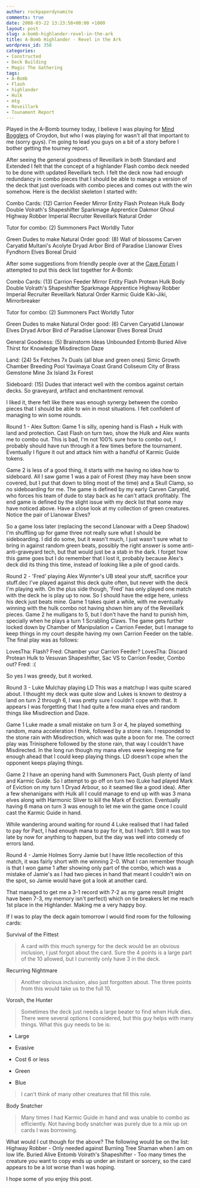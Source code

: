 ```yaml
---
author: rockpaperdynamite
comments: true
date: 2008-03-22 13:23:58+00:00 +1000
layout: post
slug: a-bomb-highlander-revel-in-the-ark
title: A-Bomb Highlander - Revel in the Ark
wordpress_id: 358
categories:
- Constructed
- Deck Building
- Magic The Gathering
tags:
- A-Bomb
- Flash
- highlander
- Hulk
- mtg
- Reveillark
- Tounament Report
---
```


Played in the A-Bomb tourney today, I believe I was playing for [Mind Bogglers](http://www.mindbogglers.com.au/) of Croydon, but who I was playing for wasn't all that important to me (sorry guys). I'm going to lead you guys on a bit of a story before I bother getting the tourney report.

After seeing the general goodness of Reveillark in both Standard and Extended I felt that the concept of a highlander Flash combo deck needed to be done with updated Reveillark tech. I felt the deck now had enough redundancy in combo pieces that I should be able to manage a version of the deck that just overloads with combo pieces and comes out with the win somehow. Here is the decklist skeleton I started with:

Combo Cards: (12)
Carrion Feeder
Mirror Entity
Flash
Protean Hulk
Body Double
Volrath's Shapeshifter
Sparkmage Apprentice
Dakmor Ghoul
Highway Robber
Imperial Recruiter
Reveillark
Natural Order <!-- more -->

Tutor for combo: (2)
Summoners Pact
Worldly Tutor

Green Dudes to make Natural Order good: (8)
Wall of blossoms
Carven Caryatid
Multani's Acolyte
Dryad Arbor
Bird of Paradise
Llanowar Elves
Fyndhorn Elves
Boreal Druid

After some suggestions from friendly people over at the [Cave Forum](http://cavecrew.yourfreebb.com/topic90.html) I attempted to put this deck list together for A-Bomb:

Combo Cards: (13)
Carrion Feeder
Mirror Entity
Flash
Protean Hulk
Body Double
Volrath's Shapeshifter
Sparkmage Apprentice
Highway Robber
Imperial Recruiter
Reveillark
Natural Order
Karmic Guide
Kiki-Jiki, Mirrorbreaker

Tutor for combo: (2)
Summoners Pact
Worldly Tutor

Green Dudes to make Natural Order good: (6)
Carven Caryatid
Llanowar Elves
Dryad Arbor
Bird of Paradise
Llanowar Elves
Boreal Druid

General Goodness: (5)
Brainstorm
Ideas Unbounded
Entomb
Buried Alive
Thirst for Knowledge
Misdirection
Daze

Land: (24)
5x Fetches
7x Duals (all blue and green ones)
Simic Growth Chamber
Breeding Pool
Yavimaya Coast
Grand Coliseum
City of Brass
Gemstone Mine
3x Island
3x Forest

Sideboard: (15)
Dudes that interact well with the combos against certain decks. So graveyard, artifact and enchantment removal.

I liked it, there felt like there was enough synergy between the combo pieces that I should be able to win in most situations. I felt confident of managing to win some rounds.

Round 1 - Alex Sutton:
Game 1 is silly, opening hand is Flash + Hulk with land and protection. Cast Flash on turn two, show the Hulk and Alex wants me to combo out. This is bad, I'm not 100% sure how to combo out, I probably should have run through it a few times before the tournament. Eventually I figure it out and attack him with a handful of Karmic Guide tokens.

Game 2 is less of a good thing, it starts with me having no idea how to sideboard. All I saw game 1 was a pair of Forest (they may have been snow covered, but I put that down to bling most of the time) and a Skull Clamp, so no sideboarding for me. The game is defined by my early Carven Caryatid, who forces his team of dude to stay back as he can't attack profitably. The end game is defined by the slight issue with my deck list that some may have noticed above. Have a close look at my collection of green creatures. Notice the pair of Llanowar Elves?

So a game loss later (replacing the second Llanowar with a Deep Shadow) I'm shuffling up for game three not really sure what I should be sideboarding. I did do some, but it wasn't much, I just wasn't sure what to bring in against random green beats, possibly the right answer is some anti-anti-graveyard tech, but that would just be a stab in the dark. I forget how this game goes but I do remember that I lost it, probably because Alex's deck did its thing this time, instead of looking like a pile of good cards.

Round 2 - 'Fred' playing Alex Wynnter's UB steal your stuff, sacrifice your stuff.dec
I've played against this deck quite often, but never with the deck I'm playing with. On the plus side though, 'Fred' has only played one match with the deck he is play up to now. So I should have the edge here, unless his deck just beats mine. Game 1 takes quiet a while, with me eventually winning with the hulk combo not having shown him any of the Reveillark pieces. Game 2 he mulligans to 5, but I don't have the hand to punish him, specially when he plays a turn 1 Scrabling Claws. The game gets further locked down by Chamber of Manipulation + Carrion Feeder, but I manage to keep things in my court despite having my own Carrion Feeder on the table. The final play was as follows:

LovesTha: Flash?
Fred: Chamber your Carrion Feeder?
LovesTha: Discard Protean Hulk to Vesuvan Shapeshifter, Sac VS to Carrion Feeder, Combo out?
Fred: :(

So yes I was greedy, but it worked.

Round 3 - Luke Mulchay playing LD
This was a matchup I was quite scared about. I thought my deck was quite slow and Lukes is known to destroy a land on turn 2 through 6, I was pretty sure I couldn't cope with that. It appears I was forgetting that I had quite a few mana elves and random things like Misdirection and Daze.

Game 1 Luke made a small mistake on turn 3 or 4, he played something random, mana acceleration I think, followed by a stone rain. I responded to the stone rain with Misdirection, which was quite a boon for me. The correct play was Trinisphere followed by the stone rain, that way I couldn't have Misdirected. In the long run though my mana elves were keeping me far enough ahead that I could keep playing things. LD doesn't cope when the opponent keeps playing things.

Game 2 I have an opening hand with Summoners Pact, Gush plenty of land and Karmic Guide. So I attempt to go off on turn two (Luke had played Mark of Eviction on my turn 1 Dryad Arbour, so it seamed like a good idea). After a few shenanigans with Hulk all I could manage to end up with was 3 mana elves along with Harmonic Sliver to kill the Mark of Eviction. Eventually having 6 mana on turn 3 was enough to let me win the game once I could cast the Karmic Guide in hand.

While wandering around waiting for round 4 Luke realised that I had failed to pay for Pact, I had enough mana to pay for it, but I hadn't. Still it was too late by now for anything to happen, but the day was well into comedy of errors land.

Round 4 - Jamie Holmes
Sorry Jamie but I have little recollection of this match, it was fairly short with me winning 2-0. What I can remember though is that I won game 1 after showing only part of the combo, which was a mistake of Jamie's as I had two pieces in hand that meant I couldn't win on the spot, so Jamie would have got a look at another card.

That managed to get me a 3-1 record with 7-2 as my game result (might have been 7-3, my memory isn't perfect) which on tie breakers let me reach 1st place in the Highlander. Making me a very happy boy.

If I was to play the deck again tomorrow I would find room for the following cards:

Survival of the Fittest


<blockquote>A card with this much synergy for the deck would be an obvious inclusion, I just forgot about the card. Sure the 4 points is a large part of the 10 allowed, but I currently only have 3 in the deck.</blockquote>


Recurring Nightmare


<blockquote>Another obvious inclusion, also just forgotten about. The three points from this would take us to the full 10.</blockquote>


Vorosh, the Hunter


<blockquote>Sometimes the deck just needs a large beater to find when Hulk dies. There were several options I considered, but this guy helps with many things. What this guy needs to be is:</blockquote>





	
  * Large

	
  * Evasive

	
  * Cost 6 or less

	
  * Green

	
  * Blue




<blockquote>I can't think of many other creatures that fill this role.</blockquote>


Body Snatcher


<blockquote>Many times I had Karmic Guide in hand and was unable to combo as efficiently. Not having body snatcher was purely due to a mix up on cards I was borrowing.</blockquote>


What would I cut though for the above? The following would be on the list:
Highway Robber - Only needed against Burning Tree Shaman when I am on low life.
Buried Alive
Entomb
Volrath's Shapeshifter - Too many times the creature you want to copy ends up under an instant or sorcery, so the card appears to be a lot worse than I was hoping.

I hope some of you enjoy this post.
